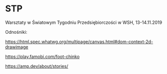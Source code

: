 # STP
Warsztaty w Światowym Tygodniu Przedsiębiorczości w WSH, 13-14.11.2019




Odnośniki:

https://html.spec.whatwg.org/multipage/canvas.html#dom-context-2d-drawimage

https://play.famobi.com/foot-chinko

https://amp.dev/about/stories/
